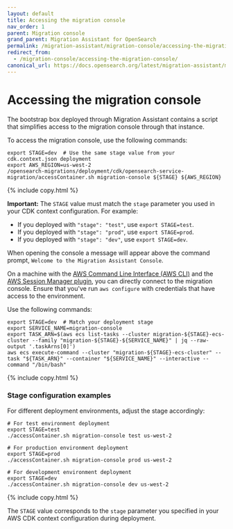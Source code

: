 ```yaml
---
layout: default
title: Accessing the migration console
nav_order: 1
parent: Migration console
grand_parent: Migration Assistant for OpenSearch
permalink: /migration-assistant/migration-console/accessing-the-migration-console/
redirect_from:
  - /migration-console/accessing-the-migration-console/
canonical_url: https://docs.opensearch.org/latest/migration-assistant/migration-console/accessing-the-migration-console/
---
```


# Accessing the migration console

The bootstrap box deployed through Migration Assistant contains a script that simplifies access to the migration console through that instance.

To access the migration console, use the following commands:

```shell
export STAGE=dev  # Use the same stage value from your cdk.context.json deployment
export AWS_REGION=us-west-2
/opensearch-migrations/deployment/cdk/opensearch-service-migration/accessContainer.sh migration-console ${STAGE} ${AWS_REGION}
```
{% include copy.html %}

**Important:** The `STAGE` value must match the `stage` parameter you used in your CDK context configuration. For example:
- If you deployed with `"stage": "test"`, use `export STAGE=test`.
- If you deployed with `"stage": "prod"`, use `export STAGE=prod`.
- If you deployed with `"stage": "dev"`, use `export STAGE=dev`.

When opening the console a message will appear above the command prompt, `Welcome to the Migration Assistant Console`.

On a machine with the [AWS Command Line Interface (AWS CLI)](https://docs.aws.amazon.com/cli/latest/userguide/getting-started-install.html) and the [AWS Session Manager plugin](https://docs.aws.amazon.com/systems-manager/latest/userguide/session-manager-working-with-install-plugin.html), you can directly connect to the migration console. Ensure that you've run `aws configure` with credentials that have access to the environment.

Use the following commands:

```shell
export STAGE=dev  # Match your deployment stage
export SERVICE_NAME=migration-console
export TASK_ARN=$(aws ecs list-tasks --cluster migration-${STAGE}-ecs-cluster --family "migration-${STAGE}-${SERVICE_NAME}" | jq --raw-output '.taskArns[0]')
aws ecs execute-command --cluster "migration-${STAGE}-ecs-cluster" --task "${TASK_ARN}" --container "${SERVICE_NAME}" --interactive --command "/bin/bash"
```
{% include copy.html %}

### Stage configuration examples

For different deployment environments, adjust the stage accordingly:

```shell
# For test environment deployment
export STAGE=test
./accessContainer.sh migration-console test us-west-2

# For production environment deployment  
export STAGE=prod
./accessContainer.sh migration-console prod us-west-2

# For development environment deployment
export STAGE=dev
./accessContainer.sh migration-console dev us-west-2
```
{% include copy.html %}

The `STAGE` value corresponds to the `stage` parameter you specified in your AWS CDK context configuration during deployment.
